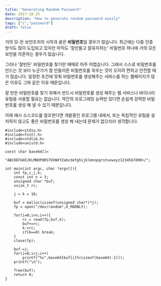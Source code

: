 ```yaml
---
title: "Generating Random Password"
date: 2017-10-25
description: "How to generate random password easily" 
tags: ["c","password"]
draft: false
---
```

거의 모-든 보안조치의 시작과 끝은 **비밀번호**일 경우가 많습니다. 최근에는 다중 인증 방식도 많이 도입되고 있지만 아직도 '잘만들고 잘유지하는' 비밀번호 하나에 거의 모든 보안을 의존하는 경우가 많습니다.

그러나 '잘만든' 비밀번호를 찾기란 때때로 아주 어렵습니다. 그래서 스스로 비밀번호를 만드는 것 보다 누군가가 잘 만들어준 비밀번호를 외우는 것이 오히려 편하고 안전할 때가 많습니다. 일정한 조건에 맞춰 비밀번호를 생성해주는 서비스를 하는 웹페이지가 많은 이유도 그와 같은 이유 때문입니다.

잘 만든 비밀번호를 찾기 위해서 반드시 비밀번호를 생성 해주는 웹 서비스나 바이너리 유틸을 사용할 필요는 없습니다. 약간의 프로그래밍 능력만 있다면 손쉽게 강력한 비밀번호를 생성 해 낼 수 있기 때문입니다.

아래 예시 소스코드를 참조한다면 개발중인 프로그램 내에서, 또는 독립적인 유틸을 설치하지 않고도 좋은 비밀번호를 생성 해 내는데 문제가 없으리라 생각합니다.

```
#include<stdio.h>
#include<fcntl.h>
#include<stdlib.h>
#include<unistd.h>

const char base64[]=
	"ABCDEFGHIJKLMNOPQRSTUVWXYZabcdefghijklmnopqrstuvwxyz1234567890+/";

int main(int argc, char *argv[]){
	int fp,i,j,k;
	const int n = 3;
	unsigned char *buf;
	ssize_t rc;

	j = k = 10;
	
	buf = malloc(sizeof(unsigned char*)*j);
	fp = open("/dev/random",O_RDONLY);

	for(i=0;i<n;i++){
		rc = read(fp,buf,k);
		buf+=rc;
		k-=rc;
		if(k==0) break;
	}
	close(fp);

	buf-=j;
	for(i=0;i<j;i++)
		printf("%c",base64[buf[i]%(sizeof(base64)-1)]);
	printf("\n");

	free(buf);
	return 0;
}
```
